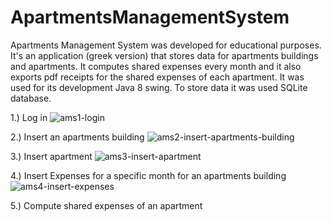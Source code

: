 # ApartmentsManagementSystem

Apartments Management System was developed for educational purposes. It's an application (greek version) that stores data for apartments buildings and apartments. It computes shared expenses every month and it also exports pdf receipts for the shared expenses of each apartment.
It was used for its development Java 8 swing. To store data it was used SQLite database.

1.) Log in
![ams1-login](https://user-images.githubusercontent.com/37752740/40325006-0066c9e0-5d43-11e8-8970-fc1aedf6e7e3.gif)

2.) Insert an apartments building
![ams2-insert-apartments-building](https://user-images.githubusercontent.com/37752740/40325107-40322cfe-5d43-11e8-98f1-217c86ec6fa8.gif)

3.) Insert apartment
![ams3-insert-apartment](https://user-images.githubusercontent.com/37752740/40325207-9578f896-5d43-11e8-9cb5-48952d628aeb.gif)

4.) Insert Expenses for a specific month for an apartments building
![ams4-insert-expenses](https://user-images.githubusercontent.com/37752740/40325349-0aab4f88-5d44-11e8-81b5-4e718f44da77.gif)

5.) Compute shared expenses of an apartment

